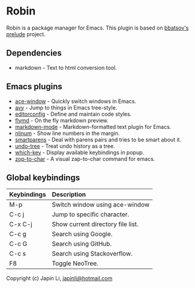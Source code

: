 # Robin

Robin is a package manager for Emacs. This plugin is based on [bbatsov's prelude][] project.

## Dependencies

* markdown - Text to html conversion tool.

## Emacs plugins

* [ace-window][] - Quickly switch windows in Emacs.
* [avy][] - Jump to things in Emacs tree-style.
* [editorconfig][] - Define and maintain code styles.
* [flymd][] - On the fly markdown preview.
* [markdown-mode][] - Markdown-formatted text plugin for Emacs.
* [nlinum][] - Show line numbers in the margin.
* [smartparens][] - Deal with parens pairs and tries to be smart about it.
* [undo-tree][] - Treat undo history as a tree.
* [which-key][] - Display available keybindings in popup.
* [zop-to-char][] - A visual zap-to-char command for emacs.

## Global keybindings

 Keybindings | Description
:------------|:--------------
 M-p         | Switch window using ace-window
 C-c j       | Jump to specific character.
 C-x C-j     | Show current directory file list.
 C-c g       | Search using Google.
 C-c G       | Search using GitHub.
 C-c s       | Search using Stackoverflow.
 F8          | Toggle NeoTree.


Copyright (c) Japin Li, <japinli@hotmail.com>

[bbatsov's prelude]: https://github.com/bbatsov/prelude
[ace-window]: https://github.com/abo-abo/ace-window
[avy]: https://github.com/abo-abo/avy
[editorconfig]: https://github.com/editorconfig/editorconfig-emacs
[flymd]: https://github.com/mola-T/flymd
[markdown-mode]: https://github.com/jrblevin/markdown-mode
[nlinum]: https://github.com/emacsmirror/nlinum
[smartparens]: https://github.com/Fuco1/smartparens
[undo-tree]: https://github.com/emacsmirror/undo-tree
[which-key]: https://github.com/justbur/emacs-which-key
[zop-to-char]: https://github.com/thierryvolpiatto/zop-to-char
